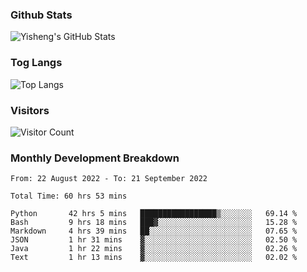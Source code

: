 ### Github Stats
![Yisheng's GitHub Stats](https://github-readme-stats.vercel.app/api?username=gongyisheng&count_private=true&show_icons=true)
### Tog Langs
![Top Langs](https://github-readme-stats.vercel.app/api/top-langs/?username=gongyisheng&layout=compact)
### Visitors
![Visitor Count](https://profile-counter.glitch.me/gongyisheng/count.svg)
### Monthly Development Breakdown
<!--START_SECTION:waka-->

```text
From: 22 August 2022 - To: 21 September 2022

Total Time: 60 hrs 53 mins

Python       42 hrs 5 mins   █████████████████▒░░░░░░░   69.14 %
Bash         9 hrs 18 mins   ███▓░░░░░░░░░░░░░░░░░░░░░   15.28 %
Markdown     4 hrs 39 mins   ██░░░░░░░░░░░░░░░░░░░░░░░   07.65 %
JSON         1 hr 31 mins    ▓░░░░░░░░░░░░░░░░░░░░░░░░   02.50 %
Java         1 hr 22 mins    ▓░░░░░░░░░░░░░░░░░░░░░░░░   02.26 %
Text         1 hr 13 mins    ▓░░░░░░░░░░░░░░░░░░░░░░░░   02.02 %
```

<!--END_SECTION:waka-->
